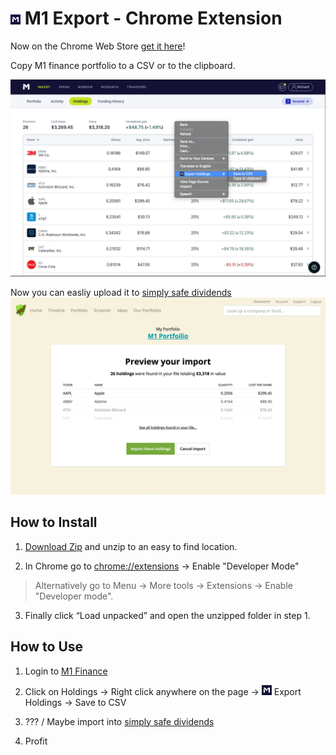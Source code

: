 # ![icon](./images/16.png) M1 Export - Chrome Extension

Now on the Chrome Web Store [get it here](https://chrome.google.com/webstore/detail/m1-export/iapcldfhefinjhjmeinjoidaahefljgj)!

Copy M1 finance portfolio to a CSV or to the clipboard.

![Screenshot](./images/screenshot_1.png)

Now you can easliy upload it to [simply safe dividends](simplysafedividends.com)
![Loading into simply safe dividends](./images/screenshot_2.png)

## How to Install

1. [Download Zip](https://github.com/RichardMcSorley/M1-Export-Chrome-Extension/archive/master.zip)  and unzip to an easy to find location.

2. In Chrome go to [chrome://extensions](chrome://extensions) -> Enable "Developer Mode"

> Alternatively go to Menu -> More tools -> Extensions -> Enable "Developer mode".

3. Finally click “Load unpacked” and open the unzipped folder in step 1.

## How to Use

1. Login to [M1 Finance](https://m1.finance)

2. Click on Holdings ->  Right click anywhere on the page -> ![icon](./images/16.png) Export Holdings -> Save to CSV

3. ??? / Maybe import into [simply safe dividends](simplysafedividends.com)

4. Profit

